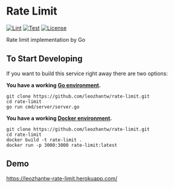 # Rate Limit

[![Lint](https://github.com/leozhantw/rate-limit/workflows/Lint/badge.svg)](https://github.com/leozhantw/rate-limit/actions?query=workflow%3ALint)
[![Test](https://github.com/leozhantw/rate-limit/workflows/Test/badge.svg)](https://github.com/leozhantw/rate-limit/actions?query=workflow%3ATest)
[![License](https://img.shields.io/badge/License-MIT-yellow.svg)](https://github.com/leozhantw/rate-limit/blob/master/LICENSE)

Rate limit implementation by Go

## To Start Developing
If you want to build this service right away there are two options:

**You have a working [Go environment](https://golang.org/doc/install).**
```shell
git clone https://github.com/leozhantw/rate-limit.git
cd rate-limit
go run cmd/server/server.go
```

**You have a working [Docker environment](https://docs.docker.com/engine/).**
```shell
git clone https://github.com/leozhantw/rate-limit.git
cd rate-limit
docker build -t rate-limit .
docker run -p 3000:3000 rate-limit:latest
```

## Demo
https://leozhantw-rate-limit.herokuapp.com/

